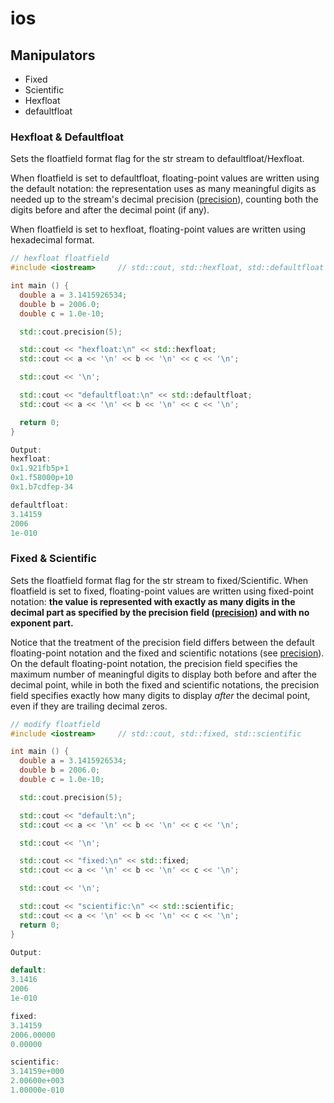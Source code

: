 # ios



## Manipulators

* Fixed
* Scientific
* Hexfloat
* defaultfloat

### Hexfloat & Defaultfloat

Sets the floatfield format flag for the str stream to defaultfloat/Hexfloat.  
  
 When floatfield is set to defaultfloat, floating-point values are written using the default notation: the representation uses as many meaningful digits as needed up to the stream's decimal precision \([precision](http://www.cplusplus.com/ios_base::precision)\), counting both the digits before and after the decimal point \(if any\).

When floatfield is set to hexfloat, floating-point values are written using hexadecimal format.

```cpp
// hexfloat floatfield
#include <iostream>     // std::cout, std::hexfloat, std::defaultfloat

int main () {
  double a = 3.1415926534;
  double b = 2006.0;
  double c = 1.0e-10;

  std::cout.precision(5);

  std::cout << "hexfloat:\n" << std::hexfloat;
  std::cout << a << '\n' << b << '\n' << c << '\n';

  std::cout << '\n';

  std::cout << "defaultfloat:\n" << std::defaultfloat;
  std::cout << a << '\n' << b << '\n' << c << '\n';

  return 0;
}

Output:
hexfloat:
0x1.921fb5p+1
0x1.f58000p+10
0x1.b7cdfep-34

defaultfloat:
3.14159
2006
1e-010
```

### Fixed & Scientific

Sets the floatfield format flag for the str stream to fixed/Scientific. When floatfield is set to fixed, floating-point values are written using fixed-point notation: **the value is represented with exactly as many digits in the decimal part as specified by the precision field \(**[**precision**](http://www.cplusplus.com/ios_base::precision)**\) and with no exponent part.**

Notice that the treatment of the precision field differs between the default floating-point notation and the fixed and scientific notations \(see [precision](http://www.cplusplus.com/ios_base::precision)\). On the default floating-point notation, the precision field specifies the maximum number of meaningful digits to display both before and after the decimal point, while in both the fixed and scientific notations, the precision field specifies exactly how many digits to display _after_ the decimal point, even if they are trailing decimal zeros.

```cpp
// modify floatfield
#include <iostream>     // std::cout, std::fixed, std::scientific

int main () {
  double a = 3.1415926534;
  double b = 2006.0;
  double c = 1.0e-10;

  std::cout.precision(5);

  std::cout << "default:\n";
  std::cout << a << '\n' << b << '\n' << c << '\n';

  std::cout << '\n';

  std::cout << "fixed:\n" << std::fixed;
  std::cout << a << '\n' << b << '\n' << c << '\n';

  std::cout << '\n';

  std::cout << "scientific:\n" << std::scientific;
  std::cout << a << '\n' << b << '\n' << c << '\n';
  return 0;
}

Output:

default:
3.1416
2006
1e-010

fixed:
3.14159
2006.00000
0.00000

scientific:
3.14159e+000
2.00600e+003
1.00000e-010
```



